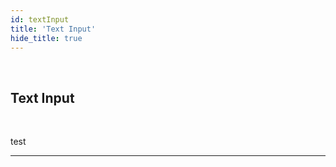```yaml
---
id: textInput
title: 'Text Input'
hide_title: true
---
```


<br />

<div class="clearfix">
    <div class="column-left" style={{width: '7%'}}>
        <div class="textInput"></div>
    </div>
    <div class="column-right" style={{width: '93%'}}>
        <h2 style={{color:'#B174E5',margin:'0'}}>Text Input</h2>
    </div>
</div>



<br />

test 


---